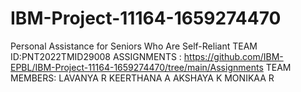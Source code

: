 # IBM-Project-11164-1659274470
Personal Assistance for Seniors Who Are Self-Reliant
TEAM ID:PNT2022TMID29008
ASSIGNMENTS : https://github.com/IBM-EPBL/IBM-Project-11164-1659274470/tree/main/Assignments
TEAM MEMBERS:
LAVANYA R
KEERTHANA A
AKSHAYA K
MONIKAA R
